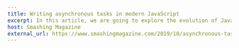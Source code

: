 ```yaml
---
title: Writing asynchronous tasks in modern JavaScript
excerpt: In this article, we are going to explore the evolution of JavaScript around asynchronous execution in the past era and how it changed the way we write and read code. We will start with the beginnings of web development, and go all the way to modern asynchronous pattern examples.
host: Smashing Magazine
external_url: https://www.smashingmagazine.com/2019/10/asynchronous-tasks-modern-javascript/
---
```

